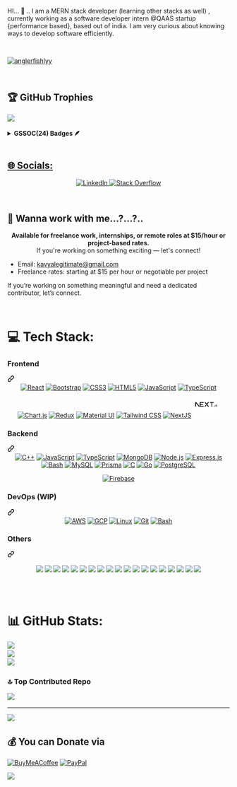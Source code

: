 
HI... 🙂 .. I am a MERN stack developer (learning other stacks as well) ,  currently working as a software developer intern @QAAS startup {performance based}, based out of india. I am very curious about knowing ways to develop software efficiently. 

<br/>

<a target="_blank" rel="noopener noreferrer nofollow" href="https://camo.githubusercontent.com/7387babf8ee37d9beb268f4c19565d01cafd5d195172f87cd914b1abf6ed4610/68747470733a2f2f6b6f6d617265762e636f6d2f67687076632f3f757365726e616d653d6a696e64616c70726979616e736875313031266c6162656c3d50726f66696c65253230766965777326636f6c6f723d306537356236267374796c653d666c6174"><img src="https://camo.githubusercontent.com/7387babf8ee37d9beb268f4c19565d01cafd5d195172f87cd914b1abf6ed4610/68747470733a2f2f6b6f6d617265762e636f6d2f67687076632f3f757365726e616d653d6a696e64616c70726979616e736875313031266c6162656c3d50726f66696c65253230766965777326636f6c6f723d306537356236267374796c653d666c6174" alt="anglerfishlyy" data-canonical-src="https://komarev.com/ghpvc/?username=anglerfishlyy&amp;label=Profile%20views&amp;color=0e75b6&amp;style=flat" style="max-width: 100%;"></a>

<br/>

## 🏆 GitHub Trophies
![](https://github-profile-trophy.vercel.app/?username=anglerfishlyy&theme=gruvbox&no-frame=false&no-bg=true&margin-w=4)

<details>	
 <summary><b>GSSOC(24) Badges 🪶</b></summary><br>
<div style='display:flex; align-items:center; gap: 10px;' align='center'><a href="https://gssoc.girlscript.tech/leaderboard">
<img src="https://raw.githubusercontent.com/girlscript/gssoc-website-new/main/public/badges/postman.png" width="100px" height="100px" />
   <img src="https://github.com/girlscript/gssoc-website-new/blob/main/public/badges/1.png" width="100px" height="100px" />
  <img src="https://github.com/girlscript/gssoc-website-new/blob/main/public/badges/2.png" width="100px" height="100px" />
  <img src="https://github.com/girlscript/gssoc-website-new/blob/main/public/badges/3.png" width="100px" height="100px" />
 
</div>

</details>

<br/>

## 🌐 Socials:

<p align="center">
  <a href="https://linkedin.com/in/kavya-s-7ab889311">
    <img src="https://img.shields.io/badge/LinkedIn-%230077B5.svg?logo=linkedin&logoColor=white" alt="LinkedIn" />
  </a>
  <a href="https://stackoverflow.com/users/28338641">
    <img src="https://img.shields.io/badge/-Stackoverflow-FE7A16?logo=stack-overflow&logoColor=white" alt="Stack Overflow" />
  </a>
</p>


<br/>

##   🤝 Wanna work with me...?...?..
<p align="center">
  <b>Available for freelance work, internships, or remote roles at $15/hour or project-based rates.</b><br/>
  If you're working on something exciting — let's connect!
</p>


- Email: kavyalegitimate@gmail.com
- Freelance rates: starting at $15 per hour or negotiable per project

If you’re working on something meaningful and need a dedicated contributor, let’s connect.


<br/>

# 💻 Tech Stack:

<td valign="top" width="33%">
<div class="markdown-heading" dir="auto"><h3 class="heading-element" dir="auto">Frontend</h3><a id="user-content-frontend" class="anchor" aria-label="Permalink: Frontend" href="#frontend"><svg class="octicon octicon-link" viewBox="0 0 16 16" version="1.1" width="16" height="16" aria-hidden="true"><path d="m7.775 3.275 1.25-1.25a3.5 3.5 0 1 1 4.95 4.95l-2.5 2.5a3.5 3.5 0 0 1-4.95 0 .751.751 0 0 1 .018-1.042.751.751 0 0 1 1.042-.018 1.998 1.998 0 0 0 2.83 0l2.5-2.5a2.002 2.002 0 0 0-2.83-2.83l-1.25 1.25a.751.751 0 0 1-1.042-.018.751.751 0 0 1-.018-1.042Zm-4.69 9.64a1.998 1.998 0 0 0 2.83 0l1.25-1.25a.751.751 0 0 1 1.042.018.751.751 0 0 1 .018 1.042l-1.25 1.25a3.5 3.5 0 1 1-4.95-4.95l2.5-2.5a3.5 3.5 0 0 1 4.95 0 .751.751 0 0 1-.018 1.042.751.751 0 0 1-1.042.018 1.998 1.998 0 0 0-2.83 0l-2.5 2.5a1.998 1.998 0 0 0 0 2.83Z"></path></svg></a></div>
<div align="center" dir="auto">  
<a href="https://reactjs.org/" rel="nofollow"><img src="https://camo.githubusercontent.com/cc4e0bd91b89404a61e0f207ea47434aeb615edec6d4f6bcb7523680d64ea06b/68747470733a2f2f70726f66696c696e61746f722e7269736861762e6465762f736b696c6c732d6173736574732f72656163742d6f726967696e616c2d776f72646d61726b2e737667" alt="React" height="50" data-canonical-src="https://profilinator.rishav.dev/skills-assets/react-original-wordmark.svg" style="max-width: 100%;"></a>  
<a href="https://getbootstrap.com/docs/3.4/javascript/" rel="nofollow"><img src="https://camo.githubusercontent.com/2f576032cf198fdb1a04208f5d796b70174014d17cc6ae5e075342262497591d/68747470733a2f2f70726f66696c696e61746f722e7269736861762e6465762f736b696c6c732d6173736574732f626f6f7473747261702d706c61696e2e737667" alt="Bootstrap" height="50" data-canonical-src="https://profilinator.rishav.dev/skills-assets/bootstrap-plain.svg" style="max-width: 100%;"></a>  
<a href="https://www.w3schools.com/css/" rel="nofollow"><img src="https://camo.githubusercontent.com/d25674e2b5a2c6cc104bd3c1eedab1823d4f8c27cfbd4f36487b140a4e583c4d/68747470733a2f2f70726f66696c696e61746f722e7269736861762e6465762f736b696c6c732d6173736574732f637373332d6f726967696e616c2d776f72646d61726b2e737667" alt="CSS3" height="50" data-canonical-src="https://profilinator.rishav.dev/skills-assets/css3-original-wordmark.svg" style="max-width: 100%;"></a>  
<a href="https://en.wikipedia.org/wiki/HTML5" rel="nofollow"><img src="https://camo.githubusercontent.com/5206020f736992bcb8c69db0378b675c6a0bc868c1d7d7bcb6605bfbbde8ad2b/68747470733a2f2f70726f66696c696e61746f722e7269736861762e6465762f736b696c6c732d6173736574732f68746d6c352d6f726967696e616c2d776f72646d61726b2e737667" alt="HTML5" height="50" data-canonical-src="https://profilinator.rishav.dev/skills-assets/html5-original-wordmark.svg" style="max-width: 100%;"></a>  
<a href="https://www.javascript.com/" rel="nofollow"><img src="https://camo.githubusercontent.com/65e0cf3127cd71af7cf9e4da84a7370bbd445bb949ba9fbb06ee0d3dc7a634fb/68747470733a2f2f70726f66696c696e61746f722e7269736861762e6465762f736b696c6c732d6173736574732f6a6176617363726970742d6f726967696e616c2e737667" alt="JavaScript" height="50" data-canonical-src="https://profilinator.rishav.dev/skills-assets/javascript-original.svg" style="max-width: 100%;"></a>  
<a href="https://www.typescriptlang.org/" rel="nofollow"><img src="https://camo.githubusercontent.com/405525dbbd6a7d294daac1e8d7854f67b776d254ce3156010739a49c58983d50/68747470733a2f2f70726f66696c696e61746f722e7269736861762e6465762f736b696c6c732d6173736574732f747970657363726970742d6f726967696e616c2e737667" alt="TypeScript" height="50" data-canonical-src="https://profilinator.rishav.dev/skills-assets/typescript-original.svg" style="max-width: 100%;"></a>  
<a href="https://www.chartjs.org/" rel="nofollow"><img src="https://camo.githubusercontent.com/683949028c376cab1cf538562095710025584629a46613667f4a3d03d140cfab/68747470733a2f2f70726f66696c696e61746f722e7269736861762e6465762f736b696c6c732d6173736574732f6c6f676f2d7469746c652e737667" alt="Chart.js" height="50" data-canonical-src="https://profilinator.rishav.dev/skills-assets/logo-title.svg" style="max-width: 100%;"></a>  
<a href="https://redux.js.org/" rel="nofollow"><img src="https://camo.githubusercontent.com/b04f52b402c63da4993ebbd48923b8fb542932798d655f859872778a72d97966/68747470733a2f2f70726f66696c696e61746f722e7269736861762e6465762f736b696c6c732d6173736574732f72656475782d6f726967696e616c2e737667" alt="Redux" height="50" data-canonical-src="https://profilinator.rishav.dev/skills-assets/redux-original.svg" style="max-width: 100%;"></a>  
<a href="https://mui.com/" rel="nofollow"><img src="https://camo.githubusercontent.com/256921c934d61b818e412e897169a1d4c16fdeddfe7d039d94836c428aaa8c7a/68747470733a2f2f70726f66696c696e61746f722e7269736861762e6465762f736b696c6c732d6173736574732f6d75692e706e67" alt="Material UI" height="50" data-canonical-src="https://profilinator.rishav.dev/skills-assets/mui.png" style="max-width: 100%;"></a>  
<a href="https://www.tailwindcss.com/" rel="nofollow"><img src="https://camo.githubusercontent.com/1b58f0c0a4e2a2dc890c26e23c69e0489b9baa82e722a1f712da8a53827826fd/68747470733a2f2f70726f66696c696e61746f722e7269736861762e6465762f736b696c6c732d6173736574732f7461696c77696e646373732e737667" alt="Tailwind CSS" height="50" data-canonical-src="https://profilinator.rishav.dev/skills-assets/tailwindcss.svg" style="max-width: 100%;"></a>  
<a href="https://nextjs.org/" rel="nofollow"><img src="https://camo.githubusercontent.com/ce8693d0cf1d18d00424257f2610b1a5f31d97482276c1b7e14c84103aa767cc/68747470733a2f2f70726f66696c696e61746f722e7269736861762e6465762f736b696c6c732d6173736574732f6e6578746a732e706e67" alt="NextJS" height="50" data-canonical-src="https://profilinator.rishav.dev/skills-assets/nextjs.png" style="max-width: 100%;"></a>  
 <a href="https://nextjs.org/" rel="nofollow">
  <img src="https://raw.githubusercontent.com/devicons/devicon/master/icons/nextjs/nextjs-original-wordmark.svg" alt="Next.js" height="50" style="max-width: 100%; background-color: white; padding: 5px; border-radius: 5px;">
</a>


</div>
</td>

<td valign="top" width="33%">
<div class="markdown-heading" dir="auto"><h3 class="heading-element" dir="auto">Backend</h3><a id="user-content-backend" class="anchor" aria-label="Permalink: Backend" href="#backend"><svg class="octicon octicon-link" viewBox="0 0 16 16" version="1.1" width="16" height="16" aria-hidden="true"><path d="m7.775 3.275 1.25-1.25a3.5 3.5 0 1 1 4.95 4.95l-2.5 2.5a3.5 3.5 0 0 1-4.95 0 .751.751 0 0 1 .018-1.042.751.751 0 0 1 1.042-.018 1.998 1.998 0 0 0 2.83 0l2.5-2.5a2.002 2.002 0 0 0-2.83-2.83l-1.25 1.25a.751.751 0 0 1-1.042-.018.751.751 0 0 1-.018-1.042Zm-4.69 9.64a1.998 1.998 0 0 0 2.83 0l1.25-1.25a.751.751 0 0 1 1.042.018.751.751 0 0 1 .018 1.042l-1.25 1.25a3.5 3.5 0 1 1-4.95-4.95l2.5-2.5a3.5 3.5 0 0 1 4.95 0 .751.751 0 0 1-.018 1.042.751.751 0 0 1-1.042.018 1.998 1.998 0 0 0-2.83 0l-2.5 2.5a1.998 1.998 0 0 0 0 2.83Z"></path></svg></a></div>
<div align="center" dir="auto">  
<a href="https://www.cplusplus.com/" rel="nofollow"><img src="https://camo.githubusercontent.com/787f832432b234fc1cef735a0be2e0ac8de34196965c7821fba9ad6f3c43cad6/68747470733a2f2f70726f66696c696e61746f722e7269736861762e6465762f736b696c6c732d6173736574732f63706c7573706c75732d6f726967696e616c2e737667" alt="C++" height="50" data-canonical-src="https://profilinator.rishav.dev/skills-assets/cplusplus-original.svg" style="max-width: 100%;"></a>  
<a href="https://www.javascript.com/" rel="nofollow"><img src="https://camo.githubusercontent.com/65e0cf3127cd71af7cf9e4da84a7370bbd445bb949ba9fbb06ee0d3dc7a634fb/68747470733a2f2f70726f66696c696e61746f722e7269736861762e6465762f736b696c6c732d6173736574732f6a6176617363726970742d6f726967696e616c2e737667" alt="JavaScript" height="50" data-canonical-src="https://profilinator.rishav.dev/skills-assets/javascript-original.svg" style="max-width: 100%;"></a>  
<a href="https://www.typescriptlang.org/" rel="nofollow"><img src="https://camo.githubusercontent.com/405525dbbd6a7d294daac1e8d7854f67b776d254ce3156010739a49c58983d50/68747470733a2f2f70726f66696c696e61746f722e7269736861762e6465762f736b696c6c732d6173736574732f747970657363726970742d6f726967696e616c2e737667" alt="TypeScript" height="50" data-canonical-src="https://profilinator.rishav.dev/skills-assets/typescript-original.svg" style="max-width: 100%;"></a>  
<a href="https://www.mongodb.com/" rel="nofollow"><img src="https://camo.githubusercontent.com/305b765fc6a94dd69510b2d1a5ef22110ef8fb2a9759329210ef4b4aeeb4ed35/68747470733a2f2f70726f66696c696e61746f722e7269736861762e6465762f736b696c6c732d6173736574732f6d6f6e676f64622d6f726967696e616c2d776f72646d61726b2e737667" alt="MongoDB" height="50" data-canonical-src="https://profilinator.rishav.dev/skills-assets/mongodb-original-wordmark.svg" style="max-width: 100%;"></a>  
<a href="https://nodejs.org/" rel="nofollow"><img src="https://camo.githubusercontent.com/9fe2e7edf533287df14c1fe5025f1bdefb0cd4d835c4f9be09bb4b7fdf9a6209/68747470733a2f2f70726f66696c696e61746f722e7269736861762e6465762f736b696c6c732d6173736574732f6e6f64656a732d6f726967696e616c2d776f72646d61726b2e737667" alt="Node.js" height="50" data-canonical-src="https://profilinator.rishav.dev/skills-assets/nodejs-original-wordmark.svg" style="max-width: 100%;"></a>  
<a href="https://expressjs.com/" rel="nofollow"><img src="https://camo.githubusercontent.com/ab2ced3e8439aa106d3dc0c7c8c6e39a5652b7d9d86ad3788dcd16badfe594c9/68747470733a2f2f70726f66696c696e61746f722e7269736861762e6465762f736b696c6c732d6173736574732f657870726573732d6f726967696e616c2d776f72646d61726b2e737667" alt="Express.js" height="50" data-canonical-src="https://profilinator.rishav.dev/skills-assets/express-original-wordmark.svg" style="background-color: white; max-width: 100%;"></a>  
<a href="https://www.gnu.org/software/bash/" rel="nofollow"><img src="https://camo.githubusercontent.com/71cf4603d2300b8525f305bed035f8fa1a2eedde096afca90123fe66b0504cb5/68747470733a2f2f70726f66696c696e61746f722e7269736861762e6465762f736b696c6c732d6173736574732f676e755f626173682d69636f6e2e737667" alt="Bash" height="50" data-canonical-src="https://profilinator.rishav.dev/skills-assets/gnu_bash-icon.svg" style="max-width: 100%;"></a>  
<a href="https://www.mysql.com/" rel="nofollow"><img src="https://camo.githubusercontent.com/ef78c9f37a31cfb4865a0e61aba9bcf02d3e1febffe632f1ce34c43b80817726/68747470733a2f2f70726f66696c696e61746f722e7269736861762e6465762f736b696c6c732d6173736574732f6d7973716c2d6f726967696e616c2d776f72646d61726b2e737667" alt="MySQL" height="50" data-canonical-src="https://profilinator.rishav.dev/skills-assets/mysql-original-wordmark.svg" style="max-width: 100%;"></a>  
<a href="https://www.prisma.io/" rel="nofollow"><img src="https://camo.githubusercontent.com/acaac782d9d3e4b61931fbbb7c4b93c6d79917c725aec9738562b07a332d883a/68747470733a2f2f70726f66696c696e61746f722e7269736861762e6465762f736b696c6c732d6173736574732f707269736d612e706e67" alt="Prisma" height="50" data-canonical-src="https://profilinator.rishav.dev/skills-assets/prisma.png" style="max-width: 100%;"></a>  
<a href="https://www.cprogramming.com/" rel="nofollow"><img src="https://camo.githubusercontent.com/903559f215fe037c428dc08873ec5b80f94708b885c7192f70fb7be7f9331ee2/68747470733a2f2f70726f66696c696e61746f722e7269736861762e6465762f736b696c6c732d6173736574732f632d6f726967696e616c2e737667" alt="C" height="50" data-canonical-src="https://profilinator.rishav.dev/skills-assets/c-original.svg" style="max-width: 100%;"></a>  
<a href="https://go.dev/" rel="nofollow"><img src="https://camo.githubusercontent.com/8e9173962f376d3d3de2ec9e2e073681cbdb0720d2ac5b19ac685adbbdada10c/68747470733a2f2f70726f66696c696e61746f722e7269736861762e6465762f736b696c6c732d6173736574732f676f2d6f726967696e616c2e737667" alt="Go" height="50" data-canonical-src="https://profilinator.rishav.dev/skills-assets/go-original.svg" style="max-width: 100%;"></a>  
<a href="https://www.postgresql.org/" rel="nofollow"><img src="https://camo.githubusercontent.com/1b075797b58c21a978308d69118c896a91893058c8d1ec6b065fa606b852e8f2/68747470733a2f2f70726f66696c696e61746f722e7269736861762e6465762f736b696c6c732d6173736574732f706f737467726573716c2d6f726967696e616c2d776f72646d61726b2e737667" alt="PostgreSQL" height="50" data-canonical-src="https://profilinator.rishav.dev/skills-assets/postgresql-original-wordmark.svg" style="max-width: 100%;"></a>  

<a href="https://firebase.google.com/" rel="nofollow"><img src="https://camo.githubusercontent.com/fc7f64866221124100eb5980d9cb7e23fc0487be20d8dcdf61a03317c26bdc86/68747470733a2f2f70726f66696c696e61746f722e7269736861762e6465762f736b696c6c732d6173736574732f66697265626173652e706e67" alt="Firebase" height="50" data-canonical-src="https://profilinator.rishav.dev/skills-assets/firebase.png" style="max-width: 100%;"></a>  
 
</div>
</td>

<td valign="top" width="33%">
<div class="markdown-heading" dir="auto"><h3 class="heading-element" dir="auto">DevOps (WIP)</h3><a id="user-content-devops" class="anchor" aria-label="Permalink: DevOps" href="#devops"><svg class="octicon octicon-link" viewBox="0 0 16 16" version="1.1" width="16" height="16" aria-hidden="true"><path d="m7.775 3.275 1.25-1.25a3.5 3.5 0 1 1 4.95 4.95l-2.5 2.5a3.5 3.5 0 0 1-4.95 0 .751.751 0 0 1 .018-1.042.751.751 0 0 1 1.042-.018 1.998 1.998 0 0 0 2.83 0l2.5-2.5a2.002 2.002 0 0 0-2.83-2.83l-1.25 1.25a.751.751 0 0 1-1.042-.018.751.751 0 0 1-.018-1.042Zm-4.69 9.64a1.998 1.998 0 0 0 2.83 0l1.25-1.25a.751.751 0 0 1 1.042.018.751.751 0 0 1 .018 1.042l-1.25 1.25a3.5 3.5 0 1 1-4.95-4.95l2.5-2.5a3.5 3.5 0 0 1 4.95 0 .751.751 0 0 1-.018 1.042.751.751 0 0 1-1.042.018 1.998 1.998 0 0 0-2.83 0l-2.5 2.5a1.998 1.998 0 0 0 0 2.83Z"></path></svg></a></div>
<div align="center" dir="auto">  
<a href="https://aws.amazon.com/" rel="nofollow"><img src="https://camo.githubusercontent.com/7cc238819bb02cd2461d626d759a627db56f493f2da5b6fc2487f0ef7a331601/68747470733a2f2f70726f66696c696e61746f722e7269736861762e6465762f736b696c6c732d6173736574732f616d617a6f6e77656273657276696365732d6f726967696e616c2d776f72646d61726b2e737667" alt="AWS" height="50" data-canonical-src="https://profilinator.rishav.dev/skills-assets/amazonwebservices-original-wordmark.svg" style="max-width: 100%;"></a>  
<a href="https://cloud.google.com/" rel="nofollow"><img src="https://camo.githubusercontent.com/8636a0121ffe618fdb629f5fda28e237c264c7ca7d1add29f0525fe6522a033b/68747470733a2f2f70726f66696c696e61746f722e7269736861762e6465762f736b696c6c732d6173736574732f676f6f676c655f636c6f75642d69636f6e2e737667" alt="GCP" height="50" data-canonical-src="https://profilinator.rishav.dev/skills-assets/google_cloud-icon.svg" style="max-width: 100%;"></a>  
<a href="https://www.linux.org/" rel="nofollow"><img src="https://camo.githubusercontent.com/7fed9c05084b9ee75b4f1aeb355c5247732ada90f69ff1370c480412ad033381/68747470733a2f2f70726f66696c696e61746f722e7269736861762e6465762f736b696c6c732d6173736574732f6c696e75782d6f726967696e616c2e737667" alt="Linux" height="50" data-canonical-src="https://profilinator.rishav.dev/skills-assets/linux-original.svg" style="max-width: 100%;"></a>  
<a href="https://github.com/"><img src="https://camo.githubusercontent.com/042470c75cf323698a4221a5f3fc172780ee482da38c3b99b7c1073fb6c66725/68747470733a2f2f70726f66696c696e61746f722e7269736861762e6465762f736b696c6c732d6173736574732f6769742d73636d2d69636f6e2e737667" alt="Git" height="50" data-canonical-src="https://profilinator.rishav.dev/skills-assets/git-scm-icon.svg" style="max-width: 100%;"></a>  
<a href="https://www.gnu.org/software/bash/" rel="nofollow"><img src="https://camo.githubusercontent.com/71cf4603d2300b8525f305bed035f8fa1a2eedde096afca90123fe66b0504cb5/68747470733a2f2f70726f66696c696e61746f722e7269736861762e6465762f736b696c6c732d6173736574732f676e755f626173682d69636f6e2e737667" alt="Bash" height="50" data-canonical-src="https://profilinator.rishav.dev/skills-assets/gnu_bash-icon.svg" style="max-width: 100%;"></a>  
 </div>
</td>

<div class="markdown-heading" dir="auto"><h3 class="heading-element" dir="auto">Others</h3><a id="user-content-backend" class="anchor" aria-label="Permalink: Backend" href="#backend"><svg class="octicon octicon-link" viewBox="0 0 16 16" version="1.1" width="16" height="16" aria-hidden="true"><path d="m7.775 3.275 1.25-1.25a3.5 3.5 0 1 1 4.95 4.95l-2.5 2.5a3.5 3.5 0 0 1-4.95 0 .751.751 0 0 1 .018-1.042.751.751 0 0 1 1.042-.018 1.998 1.998 0 0 0 2.83 0l2.5-2.5a2.002 2.002 0 0 0-2.83-2.83l-1.25 1.25a.751.751 0 0 1-1.042-.018.751.751 0 0 1-.018-1.042Zm-4.69 9.64a1.998 1.998 0 0 0 2.83 0l1.25-1.25a.751.751 0 0 1 1.042.018.751.751 0 0 1 .018 1.042l-1.25 1.25a3.5 3.5 0 1 1-4.95-4.95l2.5-2.5a3.5 3.5 0 0 1 4.95 0 .751.751 0 0 1-.018 1.042.751.751 0 0 1-1.042.018 1.998 1.998 0 0 0-2.83 0l-2.5 2.5a1.998 1.998 0 0 0 0 2.83Z"></path></svg></a></div>

<p align="center"> <img src="https://img.shields.io/badge/Windows%20Terminal-%234D4D4D.svg?style=for-the-badge&logo=windows-terminal&logoColor=white" /> <img src="https://img.shields.io/badge/python-3670A0?style=for-the-badge&logo=python&logoColor=ffdd54" /> <img src="https://img.shields.io/badge/java-%23ED8B00.svg?style=for-the-badge&logo=openjdk&logoColor=white" /> <img src="https://img.shields.io/badge/firebase-%23039BE5.svg?style=for-the-badge&logo=firebase" /> <img src="https://img.shields.io/badge/Render-%46E3B7.svg?style=for-the-badge&logo=render&logoColor=white" /> <img src="https://img.shields.io/badge/vercel-%23000000.svg?style=for-the-badge&logo=vercel&logoColor=white" /> <img src="https://img.shields.io/badge/chakra-%234ED1C5.svg?style=for-the-badge&logo=chakraui&logoColor=white" /> <img src="https://img.shields.io/badge/django-%23092E20.svg?style=for-the-badge&logo=django&logoColor=white" /> <img src="https://img.shields.io/badge/NPM-%23CB3837.svg?style=for-the-badge&logo=npm&logoColor=white" /> <img src="https://img.shields.io/badge/JWT-black?style=for-the-badge&logo=JSON%20web%20tokens" /> <img src="https://img.shields.io/badge/Supabase-3ECF8E?style=for-the-badge&logo=supabase&logoColor=white" /> <img src="https://img.shields.io/badge/MongoDB-%234ea94b.svg?style=for-the-badge&logo=mongodb&logoColor=white" /> <img src="https://img.shields.io/badge/Canva-%2300C4CC.svg?style=for-the-badge&logo=Canva&logoColor=white" /> <img src="https://img.shields.io/badge/Dribbble-EA4C89?style=for-the-badge&logo=dribbble&logoColor=white" /> <img src="https://img.shields.io/badge/figma-%23F24E1E.svg?style=for-the-badge&logo=figma&logoColor=white" /> <img src="https://img.shields.io/badge/Framer-black?style=for-the-badge&logo=framer&logoColor=blue" /> <img src="https://img.shields.io/badge/Notion-%23000000.svg?style=for-the-badge&logo=notion&logoColor=white" /> <img src="https://img.shields.io/badge/Babel-F9DC3e?style=for-the-badge&logo=babel&logoColor=black" /> <img src="https://img.shields.io/badge/Postman-FF6C37?style=for-the-badge&logo=postman&logoColor=white" /> </p>
<br/><br/>

# 📊 GitHub Stats:
![](https://github-readme-stats.vercel.app/api?username=anglerfishlyy&theme=dark&hide_border=false&include_all_commits=true&count_private=true)<br/>
![](https://nirzak-streak-stats.vercel.app/?user=anglerfishlyy&theme=dark&hide_border=false)<br/>
![](https://github-readme-stats.vercel.app/api/top-langs/?username=anglerfishlyy&theme=dark&hide_border=false&include_all_commits=true&count_private=true&layout=compact)


### 🔝 Top Contributed Repo
![](https://github-contributor-stats.vercel.app/api?username=anglerfishlyy&limit=5&theme=dark&combine_all_yearly_contributions=true)

---
[![](https://visitcount.itsvg.in/api?id=anglerfishlyy&icon=5&color=1)](https://visitcount.itsvg.in)

  ## 💰 You can Donate via
  [![BuyMeACoffee](https://img.shields.io/badge/Buy%20Me%20a%20Coffee-ffdd00?style=for-the-badge&logo=buy-me-a-coffee&logoColor=black)](https://buymeacoffee.com/kavyasam) [![PayPal](https://img.shields.io/badge/PayPal-00457C?style=for-the-badge&logo=paypal&logoColor=white)](https://paypal.me/@seomagic7) 

  <a href="https://visitcount.itsvg.in">
  <img src="https://visitcount.itsvg.in/api?id=sam&label=Profile%20Views&color=2&pretty=true" />
</a>
